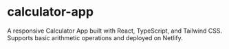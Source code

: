 # calculator-app
A responsive Calculator App built with React, TypeScript, and Tailwind CSS. Supports basic arithmetic operations and deployed on Netlify.
